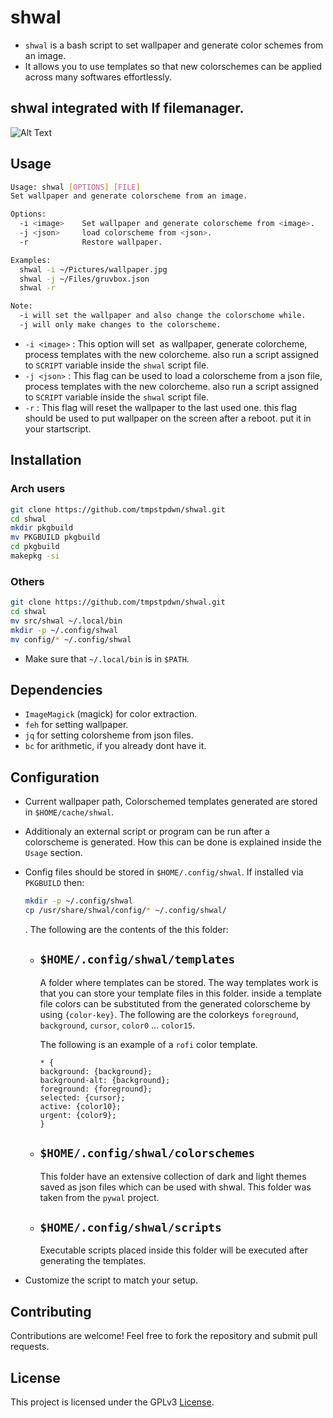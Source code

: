 # shwal

- `shwal` is a bash script to set wallpaper and generate color schemes from an image.
- It allows you to use templates so that new colorschemes can be applied across many softwares effortlessly.

## shwal integrated with lf filemanager.

![Alt Text](https://s10.gifyu.com/images/SfDyQ.gif)
  
## Usage

```sh
Usage: shwal [OPTIONS] [FILE]
Set wallpaper and generate colorscheme from an image.

Options:
  -i <image>    Set wallpaper and generate colorscheme from <image>.
  -j <json>     load colorscheme from <json>.
  -r            Restore wallpaper.

Examples:
  shwal -i ~/Pictures/wallpaper.jpg
  shwal -j ~/Files/gruvbox.json
  shwal -r

Note:
  -i will set the wallpaper and also change the colorschome while.
  -j will only make changes to the colorscheme.
```
- `-i <image>`  : This option will set <image> as wallpaper, generate colorcheme, process templates with the new colorcheme. also
                  run a script assigned to `SCRIPT` variable inside the `shwal` script file.
- `-j <json>`   : This flag can be used to load a colorscheme from a json file, process templates with the new colorcheme. also
                  run a script assigned to `SCRIPT` variable inside the `shwal` script file. 
- `-r`          : This flag will reset the wallpaper to the last used one. this flag should be used to put wallpaper
                  on the screen after a reboot. put it in your startscript.

## Installation

### Arch users

```bash
git clone https://github.com/tmpstpdwn/shwal.git
cd shwal
mkdir pkgbuild
mv PKGBUILD pkgbuild
cd pkgbuild
makepkg -si
```

### Others

```bash
git clone https://github.com/tmpstpdwn/shwal.git
cd shwal
mv src/shwal ~/.local/bin
mkdir -p ~/.config/shwal
mv config/* ~/.config/shwal
```

- Make sure that `~/.local/bin` is in `$PATH`.

## Dependencies

- `ImageMagick` (magick) for color extraction.
- `feh` for setting wallpaper.
- `jq` for setting colorsheme from json files. 
- `bc` for arithmetic, if you already dont have it.

## Configuration

- Current wallpaper path, Colorschemed templates generated are stored in `$HOME/cache/shwal`.
- Additionaly an external script or program can be run after a colorscheme is generated. How this can be done is 
  explained inside the `Usage` section.
- Config files should be stored in `$HOME/.config/shwal`. If installed via `PKGBUILD` then:
  ```bash
  mkdir -p ~/.config/shwal
  cp /usr/share/shwal/config/* ~/.config/shwal/
  ```
  .
  The following are the contents of the this folder:

  
  - ## `$HOME/.config/shwal/templates`
    A folder where templates can be stored.
    The way templates work is that you can store your template files in this folder. inside a template file
    colors can be substituted from the generated colorscheme by using `{color-key}`.
    The following are the colorkeys
    `foreground`, `background`, `cursor`, `color0` ... `color15`.

    The following is an example of a `rofi` color template.

    ```
    * {
    background: {background};
    background-alt: {background};
    foreground: {foreground};
    selected: {cursor};
    active: {color10};
    urgent: {color9};
    }
    ```
    
  - ## `$HOME/.config/shwal/colorschemes`
    This folder have an extensive collection of dark and light themes saved as json files which can be used with shwal. This folder was taken from the `pywal` project.
    
  - ## `$HOME/.config/shwal/scripts`
    Executable scripts placed inside this folder will be executed after generating the templates.

- Customize the script to match your setup.

## Contributing

Contributions are welcome! Feel free to fork the repository and submit pull requests.

## License

This project is licensed under the GPLv3 [License](LICENSE).

